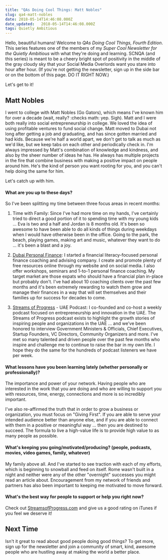 ```yaml
---
title: "QAs Doing Cool Things: Matt Nobles"
slug: qa4-matt-nobles
date: 2018-05-14T14:46:08.000Z
date_updated:   2018-05-14T14:46:08.000Z
tags: Quietly Ambitious
---
```


Hello, beautiful humans! Welcome to *QAs Doing Cool Things, Fourth Edition*. This series features one of the members of my *Super Cool Newsletter for the Quietly Ambitious* with what they're doing and learning. SCNQA (and this series) is meant to be a cheery bright spot of positivity in the middle of the gray cloudy sky that your Social Media Overlords want you stare into hour after hour. (If you're not getting the newsletter, sign up in the side bar or on the bottom of this page. DO IT RIGHT NOW.)

Let's get to it! 

## Matt Nobles
I went to college with Matt Nobles (Go Gators), which means I've known him for over a decade (wait, really? :checks math: yep. Sigh). Matt and I were both really into social entrepreneurship in college. We loved the idea of using profitable ventures to fund social change. Matt moved to Dubai not long after getting a job and graduating, and has since gotten married and had kids. Because we're half a world apart, we don't get to talk as much as we'd like, but we keep tabs on each other and periodically check in. I'm always impressed by Matt's combination of knowledge and kindness, and also by the sheer number of ideas he has. He always has multiple projects in the fire that combine business with making a positive impact on people around him. He's the kind of person you want rooting for you, and you can't help doing the same for him.

Let's catch up with him.
 
<!-- <img src="http://streamsofprogress.com/wp-content/uploads/2018/04/MBNPic4.png" style="margin: 0 auto; width:400px"/> -->

#### What are you up to these days?
So I've been splitting my time between three focus areas in recent months:

1) Time with Family: Since I've had more time on my hands, I've certainly tried to direct a good portion of it to spending time with my young kids ... Eva is two and a half and Jordan is 8 months old.  It's been so awesome to have been able to do all kinds of things during weekdays when I would have otherwise been in the office.  Going to the park, the beach, playing games, making art and music, whatever they want to do ... it's been a blast and a joy.

2) [Dubai Personal Finance](https://www.dubaipersonalfinance.com/): I started a financial literacy-focused personal finance coaching and advising company.  I create and promote plenty of free resources online through my website and on social media.  I also offer workshops, seminars and 1-to-1 personal finance coaching.  My target market are those expats who should have a financial plan in-place but probably don't.  I've had about 10 coaching clients over the past few months and it's been extremely rewarding to watch them grow and manage their finances in a way that will set themselves and their families up for success for decades to come.

3) [Streams of Progress](http://streamsofprogress.com/) - UAE Podcast: I co-founded and co-host a weekly podcast focused on entrepreneurship and innovation in the UAE.  The Streams of Progress podcast exists to highlight the growth stories of inspiring people and organizations in the UAE … and we’ve been honored to interview Government Ministers & Officials, Chief Executives, Startup Founders, VC Directors, Community Organizers and more.  I've met so many talented and driven people over the past few months who inspire and challenge me to continue to raise the bar in my own life.  I hope they do the same for the hundreds of podcast listeners we have per week.
  
#### What lessons have you been learning lately (whether personally or professionally)?
The importance and power of your network.  Having people who are interested in the work that you are doing and who are willing to support you with resources, time, energy, connections and more is so incredibly important.

I've also re-affirmed the truth that in order to grow a business or organization, you must focus on "Giving First".  If you are able to serve your intended audience better than anyone else, and if you are able to connect with them in a positive or meaningful way ... then you are destined to succeed.  The formula to live a high-value life is to provide high value to as many people as possible.

#### What's keeping you going/motivated/producing? (people, podcasts, movies, video games, family, whatever)
My family above all.  And I've started to see traction with each of my efforts, which is beginning to snowball and feed on itself.  Rome wasn't built in a night and neither were any of the other "overnight" successes you might read an article about.  Encouragement from my network of friends and partners has also been important to keeping me motivated to move forward.

#### What's the best way for people to support or help you right now?
Check out [StreamsofProgress.com](http://streamsofprogress.com/) and give us a good rating on iTunes if you feel we deserve it!

## Next Time
Isn't it great to read about good people doing good things? To get more, sign up for the newsletter and join a community of smart, kind, awesome people who are hustling away at making the world a better place. 
